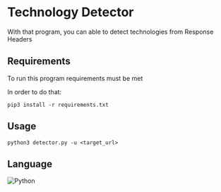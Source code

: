 # Technology Detector
With that program, you can able to detect technologies from Response Headers

## Requirements
To run this program requirements must be met

In order to do that:
```
pip3 install -r requirements.txt
```

## Usage
```
python3 detector.py -u <target_url>
```

## Language
![Python](https://img.shields.io/badge/python-3670A0?style=for-the-badge&logo=python&logoColor=ffdd54)